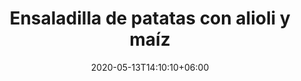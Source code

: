---
title: "Ensaladilla de patatas con alioli y maíz"
date: 2020-05-13T14:10:10+06:00
description: "Ensaladilla de patatas con alioli y maíz"
type: "recipe"
image: "images/recipes/ensaladilla-patata-maiz-alioli.png"
imagecredit: klaoe
cuisine: Española
suitableForDiet: VeganDiet
yield: 4 porciones
prepTime: 30
cookTime: 15
totalTime: 45
categories: tapa
tags:
  - "patatas"
  - "maíz"
ingredients:
- 500gr patatas
- 1 cebolla morada
- 1/2 lata de maíz 
- 1 manojo de perejíl
- 250ml de leche de soja
- 1/2 litro de aceite de girasol
- 2 gajos de ajo
- 1 limon (zumo)
- Sal marina
directions:
- Pon la leche de soja a enfriar.
- Pela las patatas, cortalas en trozos irregulares y hiervelas hasta que estén tiernas, deja enfriar.
- Pica la cebolla, pica el perejil y reserva la mitad de este último.
- Haz una veganesa y cuando esté lista, añádele ajo y la mitad del perejíl. 
- En un bol pon las patatas, el maíz, la cebolla, y la otra mitad del perejíl picado que habías reservado y condimenta con el alioli.
- Deja reposar en la nevera durante al menos 2 horas antes de consumir.
tips: 
---